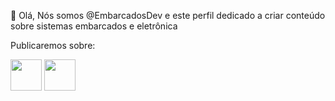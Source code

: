 👋 Olá, Nós somos @EmbarcadosDev e este perfil dedicado a criar conteúdo sobre sistemas embarcados e eletrônica

Publicaremos sobre: 

<div>
  <img width="50" src="https://cdn.jsdelivr.net/gh/devicons/devicon/icons/arduino/arduino-original-wordmark.svg" />
  <img width="50" src="https://cdn.jsdelivr.net/gh/devicons/devicon/icons/raspberrypi/raspberrypi-original.svg" />
</div>
